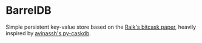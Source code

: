# BarrelDB 

Simple persistent key-value store based on the [Raik's bitcask paper](https://riak.com/assets/bitcask-intro.pdf),
heavily inspired by [avinassh's py-caskdb](https://github.com/avinassh/py-caskdb).
